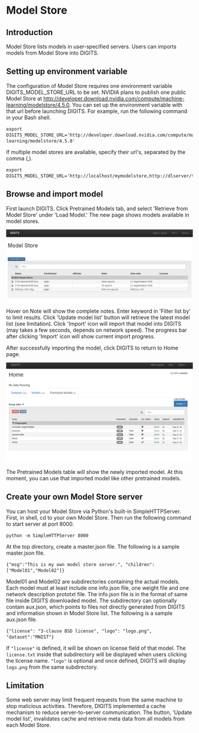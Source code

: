 # Model Store


## Introduction
Model Store lists models in user-specified servers.
Users can imports models from Model Store into DIGITS.


## Setting up environment variable
The configuration of Model Store requires one environment variable DIGITS_MODEL_STORE_URL to be set.
NVIDIA plans to publish one public Model Store at http://developer.download.nvidia.com/compute/machine-learning/modelstore/4.5.0.
You can set up the environment variable with that url before launching DIGITS.
For example, run the following command in your Bash shell.
``` shell
export DIGITS_MODEL_STORE_URL='http://developer.download.nvidia.com/compute/machine-learning/modelstore/4.5.0'
```
If multiple model stores are available, specify their url's, separated by the comma (,).
``` shell
export DIGITS_MODEL_STORE_URL='http://localhost/mymodelstore,http://dlserver/teammodelstore'
```


## Browse and import model
First launch DIGITS.
Click Pretrained Models tab, and select 'Retrieve from Model Store' under 'Load Model.'
The new page shows models available in model stores.

![List models](images/model-store-list.png)

Hover on Note will show the complete notes.
Enter keyword in 'Filter list by' to limit results.
Click 'Update model list' button will retrieve the latest model list (see limitation).
Click 'Import' icon will import that model into DIGITS (may takes a few seconds, depends on network speed).
The progress bar after clicking 'Import' icon will show current import progress.

After successfully importing the model, click DIGITS to return to Home page.

![Imported models](images/model-store-import.png)

The Pretrained Models table will show the newly imported model.
At this moment, you can use that imported model like other pretrained models.


## Create your own Model Store server
You can host your Model Store via Python's built-in SimpleHTTPServer.
First, in shell, cd to your own Model Store.
Then run the following command to start server at port 8000.
```
python -m SimpleHTTPServer 8000
```

At the top directory, create a master.json file.
The following is a sample master.json file.
```
{"msg":"This is my own model store server.", "children":["Model01","Model02"]}
```
Model01 and Model02 are subdirectories containing the actual models.
Each model must at least include one info.json file, one weight file and one network description prototxt file.
The info.json file is in the format of same file inside DIGITS downloaded model.
The subdirectory can optionally contain aux.json, which points to files not directly generated from DIGITS and information shown in Model Store list.
The following is a sample aux.json file.
```
{"license": "3-clause BSD license", "logo": "logo.png", "dataset":"MNIST"}
```
If `"license"` is defined, it will be shown on license field of that model.
The `license.txt` inside that subdirectory will be displayed when users clicking the license name.
`"logo"` is optional and once defined, DIGITS will display `logo.png` from the same subdirectory.


## Limitation
Some web server may limit frequent requests from the same machine to stop malicious activities.
Therefore, DIGITS implemented a cache mechanism to reduce server-to-server communication.
The button, 'Update model list', invalidates cache and retrieve meta data from all models from each Model Store.
